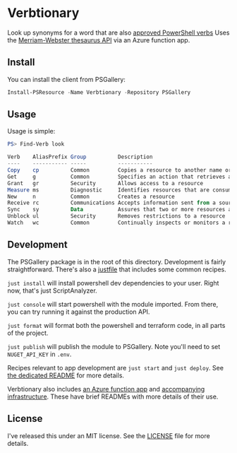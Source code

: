 # Verbtionary

Look up synonyms for a word that are also 
[approved PowerShell verbs](https://docs.microsoft.com/en-us/powershell/scripting/developer/cmdlet/approved-verbs-for-windows-powershell-commands?view=powershell-7)
Uses the
[Merriam-Webster thesaurus API](https://dictionaryapi.com/products/api-collegiate-thesaurus)
via an Azure function app.

## Install

You can install the client from PSGallery:

```powershell
Install-PSResource -Name Verbtionary -Repository PSGallery
```

## Usage

Usage is simple:

```powershell
PS> Find-Verb look

Verb    AliasPrefix Group          Description
----    ----------- -----          -----------
Copy    cp          Common         Copies a resource to another name or to another container
Get     g           Common         Specifies an action that retrieves a resource
Grant   gr          Security       Allows access to a resource
Measure ms          Diagnostic     Identifies resources that are consumed by a specified opera…
New     n           Common         Creates a resource
Receive rc          Communications Accepts information sent from a source
Sync    sy          Data           Assures that two or more resources are in the same state
Unblock ul          Security       Removes restrictions to a resource
Watch   wc          Common         Continually inspects or monitors a resource for changes
```

## Development

The PSGallery package is in the root of this directory. Development is fairly
straightforward. There's also a [justfile](https://github.com/casey/just) that
includes some common recipes.

`just install` will install powershell dev dependencies to your user. Right
now, that's just ScriptAnalyzer.

`just console` will start powershell with the module imported. From there, you
can try running it against the production API.

`just format` will format both the powershell and terraform code, in all
parts of the project.

`just publish` will publish the module to PSGallery. Note you'll need to set
`NUGET_API_KEY` in `.env`.

Recipes relevant to app development are `just start` and `just deploy`. See
[the dedicated README](./service/README.md) for more details.

Verbtionary also includes [an Azure function app](./service) and
[accompanying infrastructure](./infrastructure). These have brief READMEs with
more details of their use.

## License

I've released this under an MIT license. See the [LICENSE](./LICENSE) file for
more details.
